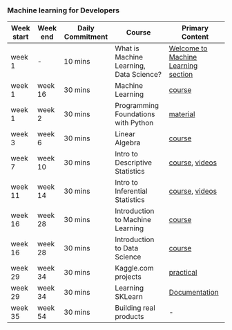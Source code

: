 ### Machine learning for Developers

| Week start | Week end | Daily Commitment | Course | Primary Content |
| ---------- | -------  | ---------------- | ------ | --------------- |
| week 1 | - | 10 mins | What is Machine Learning, Data Science? | [Welcome to Machine Learning section](https://www.udacity.com/course/intro-to-machine-learning--ud120) |
| week 1 | week 16 | 30 mins | Machine Learning | [course](https://www.coursera.org/learn/machine-learning) |
| week 1 | week 2 | 30 mins | Programming Foundations with Python | [material](http://introtopython.org/) |
| week 3 | week 6 | 30 mins | Linear Algebra | [course](https://www.udacity.com/course/linear-algebra-refresher-course--ud953) |
| week 7 | week 10 | 30 mins | Intro to Descriptive Statistics | [course](https://www.udacity.com/course/intro-to-descriptive-statistics--ud827), [videos](https://www.youtube.com/watch?v=h8EYEJ32oQ8&list=PLU5aQXLWR3_yYS0ZYRA-5g5YSSYLNZ6Mc) |
| week 11 | week 14 | 30 mins | Intro to Inferential Statistics | [course](https://www.udacity.com/course/intro-to-inferential-statistics--ud201), [videos](https://www.youtube.com/watch?v=hgtMWR3TFnY&list=PLU5aQXLWR3_za0hcdZH2b28MkIXSyHOE2) |
| week 16 | week 28 | 30 mins | Introduction to Machine Learning | [course](https://www.udacity.com/course/intro-to-machine-learning--ud120) |
| week 16 | week 28 | 30 mins | Introduction to Data Science | [course](https://www.udacity.com/course/intro-to-data-science--ud359) |
| week 29 | week 34 | 30 mins | Kaggle.com projects | [practical](https://kaggle.com) |
| week 29 | week 34 | 30 mins | Learning SKLearn | [Documentation](http://scikit-learn.org/stable/documentation.html) |
| week 35 | week 54 | 30 mins | Building real products | - |
